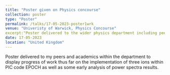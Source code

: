 ```yaml
---
title: "Poster given on Physics concourse"
collection: poster
type: "Poster"
permalink: /talks/17-05-2023-poster1wrk
venue: "Univeristy of Warwick, Physics Concourse"
excerpt:"Poster delivered to the wider physics department including peers and academics. Part of the DST modules at Warwick and in prep for the upcoming conference."
date: 17-05-2023
location: "United Kingdom"
---
```


Poster delivered to my peers and academics within the department to display progress of work thus far on the implementation of three ions within PIC code EPOCH as well as some early analysis of power spectra results. 